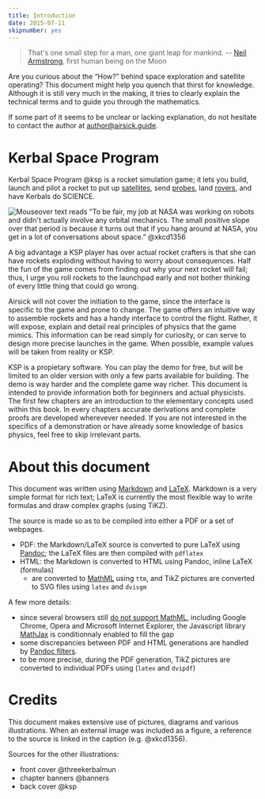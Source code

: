 ```yaml
---
title: Introduction
date: 2015-07-11
skipnumber: yes
---
```


> That's one small step for a man, one giant leap for mankind.
-- [Neil Armstrong](https://en.wikipedia.org/wiki/Neil_Armstrong),
first human being on the Moon

Are you curious about the “How?” behind space exploration and satellite
operating? This document might help you quench that thirst for knowledge.
Although it is still very much in the making, it tries to clearly explain the
technical terms and to guide you through the mathematics.

If some part of it seems to be unclear or lacking explanation, do not hesitate
to contact the author at [author@airsick.guide](mailto:author@airsick.guide).

Kerbal Space Program
====================

Kerbal Space Program @ksp is a rocket simulation game; it lets you build,
launch and pilot a rocket to put up
[satellites](https://en.wikipedia.org/wiki/Satellite), send
[probes](https://en.wikipedia.org/wiki/Space_probe), land
[rovers](https://en.wikipedia.org/wiki/Rover_%28space_exploration%29), and have
Kerbals do SCIENCE.

![
Mouseover text reads ”To be fair, my job at NASA was working
on robots and didn't actually involve any orbital mechanics. The
small positive slope over that period is because it turns out
that if you hang around at NASA, you get in a lot of conversations
about space.” @xkcd1356
](img/xkcd1356.png)

A big advantage a KSP player has over actual rocket crafters is that she can
have rockets exploding without having to worry about consequences.  Half the
fun of the game comes from finding out why your next rocket will fail; thus, I
urge you roll rockets to the launchpad early and not bother thinking of every
little thing that could go wrong.

Airsick will not cover the initiation to the game, since the interface is
specific to the game and prone to change. The game offers an intuitive way to
assemble rockets and has a handy interface to control the flight. Rather, it
will expose, explain and detail real principles of physics that the game
mimics. This information can be read simply for curiosity, or can serve to
design more precise launches in the game. When possible, example values will be
taken from reality or KSP.

<note>
KSP is a propietary software. You can play the demo for free, but will be
limited to an older version with only a few parts available for building. The
demo is way harder and the complete game way richer.
</note>

<important>
This document is intended to provide information both for beginners and actual
physicists. The first few chapters are an introduction to the elementary
concepts used within this book. In every chapters accurate derivations and
complete proofs are developed wherevever needed. If you are not interested in
the specifics of a demonstration or have already some knowledge of basics
physics, feel free to skip irrelevant parts.
</important>


About this document
===================

This document was written using
[Markdown](https://en.wikipedia.org/wiki/Markdown) and
[LaTeX](https://en.wikipedia.org/wiki/LaTeX). Markdown is a very simple format
for rich text; LaTeX is currently the most flexible way to write formulas and
draw complex graphs (using TiKZ).

The source is made so as to be compiled into either a PDF or a set of webpages.

* PDF: the Markdown/LaTeX source is converted to pure LaTeX using
  [Pandoc](http://pandoc.org/); the LaTeX files are then compiled with
  `pdflatex`
* HTML: the Markdown is converted to HTML using Pandoc, inline LaTeX (formulas)
  * are converted to [MathML](https://en.wikipedia.org/wiki/MathML) using
  `ttm`, and TikZ pictures are converted to SVG files using `latex` and
  `dvisgm`

A few more details:

* since several browsers still [do not support
  MathML](http://caniuse.com/#search=mathml), including Google Chrome, Opera
  and Microsoft Internet Explorer, the Javascript library
  [MathJax](https://en.wikipedia.org/wiki/MathJax) is conditionnaly enabled to
  fill the gap
* some discrepancies between PDF and HTML generations are handled by [Pandoc
  filters](http://pandoc.org/scripting.html).
* to be more precise, during the PDF generation, TikZ pictures are
  converted to individual PDFs using (`latex` and `dvipdf`)


Credits
=======

This document makes extensive use of pictures, diagrams and various
illustrations. When an external image was included as a figure, a reference to
the source is linked in the caption (e.g. @xkcd1356).

Sources for the other illustrations:

* front cover @threekerbalmun
* chapter banners @banners
* back cover @ksp
